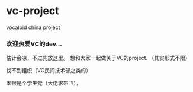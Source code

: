 # vc-project
vocaloid china project

### 欢迎热爱VC的dev...

估计会凉，不过先放这里。 想和大家一起做关于VC的project. （其实形式不限）

找不到组织（VC民间技术部之类的）

本银是个学生党（大佬求带飞），
